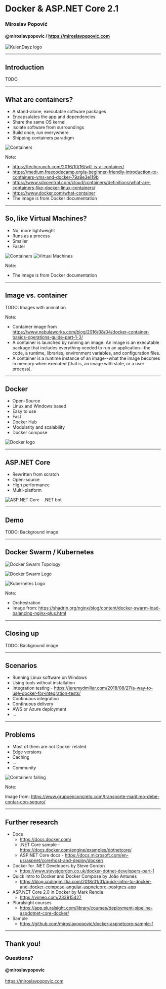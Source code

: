 # Docker & ASP.NET Core 2.1
### Miroslav Popović
#### @miroslavpopovic / https://miroslavpopovic.com 

![KulenDayz logo](kulendayz-logo.png)

---

## Introduction

TODO

---

## What are containers?

- A stand-alone, executable software packages
- Encapsulates the app and dependencies
- Share the same OS kernel
- Isolate software from surroundings
- Build once, run everywhere
- Shipping containers paradigm

![Containers](docker-containers-1.png)

Note:

- https://techcrunch.com/2016/10/16/wtf-is-a-container/
- https://medium.freecodecamp.org/a-beginner-friendly-introduction-to-containers-vms-and-docker-79a9e3e119b
- https://www.sdxcentral.com/cloud/containers/definitions/what-are-containers-like-docker-linux-containers/
- https://www.docker.com/what-container
- The image is from Docker documentation

---

## So, like Virtual Machines?

- No, more lightweight
- Runs as a process
- Smaller
- Faster

![Containers](docker-containers-2.png)
![Virtual Machines](docker-containers-3.png)

Note:

- The image is from Docker documentation

---

## Image vs. container

TODO: Images with animation

Note:

- Container image from https://www.nebulaworks.com/blog/2016/08/04/docker-container-basics-operations-guide-part-1-3/
- A container is launched by running an image. An image is an executable package that includes everything needed to run an application--the code, a runtime, libraries, environment variables, and configuration files.
- A container is a runtime instance of an image--what the image becomes in memory when executed (that is, an image with state, or a user process).

---

## Docker

- Open-Source
- Linux and Windows based
- Easy to use
- Fast
- Docker Hub
- Modularity and scalability
- Docker compose

![Docker logo](docker-logo.png)

---

## ASP.NET Core

- Rewritten from scratch
- Open-source
- High performance
- Multi-platform

![ASP.NET Core - .NET bot](dotnet-bot.png)

---

## Demo

TODO: Background image

---

## Docker Swarm / Kubernetes

![Docker Swarm Topology](docker-swarm-topology.png)

![Docker Swarm Logo](docker-swarm-logo.png)

![Kubernetes Logo](kubernetes-logo.png)

Note:

- Orchestration
- Image from: https://shadrin.org/nginx/blog/content/docker-swarm-load-balancing-nginx-plus.html

---

## Closing up

TODO: Background image

---

## Scenarios

- Running Linux software on Windows
- Using tools without installation
- Integration testing - https://jeremydmiller.com/2018/08/27/a-way-to-use-docker-for-integration-tests/
- Continuous integration
- Continuous delivery
- AWS or Azure deployment
- ...

---

## Problems

- Most of them are not Docker related
- Edge versions
- Caching
- ...
- Community

![Containers falling](ship-containers-problem.jpg)

Note:

Image from: https://www.grupoenconcreto.com/transporte-maritimo-debe-contar-con-seguro/

---

## Further research

- Docs 
  - https://docs.docker.com/ 
  - .NET Core sample - https://docs.docker.com/engine/examples/dotnetcore/ 
  - ASP.NET Core docs - https://docs.microsoft.com/en-us/aspnet/core/host-and-deploy/docker/
- Docker for .NET Developers by Steve Gordon
  - https://www.stevejgordon.co.uk/docker-dotnet-developers-part-1 
- Quick intro to Docker and Docker Compose by João Antunes
  - https://blog.codingmilitia.com/2018/01/31/quick-intro-to-docker-and-docker-compose-angular-aspnetcore-postgres-app
- ASP.NET Core 2.0 in Docker by Mark Rendle
  - https://vimeo.com/233915427 
- Pluralsight courses
  - https://app.pluralsight.com/library/courses/deployment-pipeline-aspdotnet-core-docker/ 
- Sample
  - https://github.com/miroslavpopovic/docker-aspnetcore-sample-1 

---

## Thank you!
### Questions?

#### @miroslavpopovic  
https://miroslavpopovic.com 
